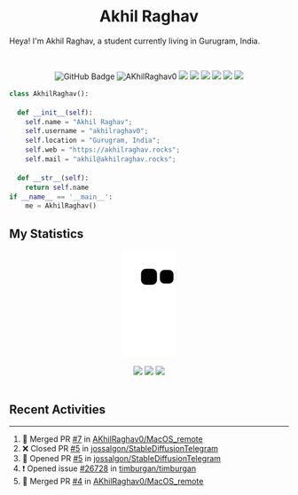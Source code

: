 <h1 align="center">
  <b>Akhil Raghav</b>
</h1>

Heya! I'm Akhil Raghav, a student currently living in Gurugram, India.

<br>

<p>
<p align="left"> </p>
<div align="center">
  <img src="https://img.shields.io/github/followers/AKhilRaghav0?label=Followers&style=for-the-badge&color=pink" alt="GitHub Badge"></a>
  <img src="https://komarev.com/ghpvc/?username=AkhilRaghav0&style=for-the-badge&color=33cccc" alt="AKhilRaghav0">
  <img src="https://img.shields.io/badge/Arch_Linux-1793D1?style=for-the-badge&logo=arch-linux&logoColor=white">
  <img src="https://img.shields.io/badge/Windows_11-1793D1?style=for-the-badge&logo=windows11&logoColor=white">
  <img src="https://img.shields.io/badge/Lua-2C2D72?style=for-the-badge&logo=lua&logoColor=white">
  <img src="https://img.shields.io/badge/Krita-203759?style=for-the-badge&logo=krita&logoColor=EEF37B">
  <img src="https://img.shields.io/badge/Flutter-%2302569B.svg?style=for-the-badge&logo=Flutter&logoColor=white">
  <img src="https://img.shields.io/badge/NeoVim-%2357A143.svg?&style=for-the-badge&logo=neovim&logoColor=white">
</div>
</p>

```python
class AkhilRaghav():
    
  def __init__(self):
    self.name = "Akhil Raghav";
    self.username = "akhilraghav0";
    self.location = "Gurugram, India";
    self.web = "https://akhilraghav.rocks";
    self.mail = "akhil@akhilraghav.rocks";
  
  def __str__(self):
    return self.name
if __name__ == '__main__':
    me = AkhilRaghav()
```

<!--
<div align="center">
  <a href="https://open.spotify.com/user/gp95m93zta1rc2g1chy7tyi4q">
    <img src="https://spotify-readme-theta-virid.vercel.app/api?scan=true&theme=dark" width="240px">
  </a>
</div>
-->

## My Statistics
<!--
<br/>
<p align="left">
  <a href="https://akhil.raghavnikhil.com">
  <img width="49.5%" src="https://github-readme-stats.vercel.app/api?username=akhilraghav0&show_icons=true&theme=gruvbox&hide_border=true" />
    <img width="49.5%" src="https://github-readme-streak-stats.herokuapp.com/?user=akhilraghav0&theme=gruvbox&hide_border=true" />
  </a>
</p>
<br>
-->
<!-- [![AkhilRaghavs' Activity Graph](https://activity-graph.herokuapp.com/graph?username=akhilraghav0&custom_title=Akhil%20Raghav's%20Contribution%20Graph&theme=gruvbox&bg_color=282828&hide_border=true&line=d1a01f&point=c58545)](https://akhilraghav.rocks)
-->
<div align="center"> <img src="https://raw.githubusercontent.com/muhiqsimui/muhiqsimui/output/github-contribution-grid-snake.svg" /></div>


<p align="center">
  <img height="50%" width="auto" src ="https://github-readme-stats.vercel.app/api?username=AKhilRaghav0&show_icons=true&count_private=true&theme=darcula&hide_border=true&hide=issues,contribs&bg_color=00000000">
  <img height="50%" width="auto" src ="https://github-readme-stats.vercel.app/api/top-langs/?username=AKhilRaghav0&layout=compact&hide_border=true&theme=darcula&bg_color=00000000&langs_count=6&hide=jupyter%20notebook,tex,css,php">
  <img src ="https://github-readme-streak-stats.herokuapp.com?user=AkhilRaghav0&theme=darcula&hide_border=true&background=FFFFFF00">
  <br>
  <br>

</p>

<!-- <p align="center">
  <img align="left" src ="https://github-readme-stats.vercel.app/api/pin/?username=aveek-saha&repo=ytdx">
  <img align="right" src ="https://github-readme-stats.vercel.app/api/pin/?username=aveek-saha&repo=pixel-weather">
</p> -->
## Recent Activities
---

<!--START_SECTION:activity-->
1. 🎉 Merged PR [#7](https://github.com/AKhilRaghav0/MacOS_remote/pull/7) in [AKhilRaghav0/MacOS_remote](https://github.com/AKhilRaghav0/MacOS_remote)
2. ❌ Closed PR [#5](https://github.com/jossalgon/StableDiffusionTelegram/pull/5) in [jossalgon/StableDiffusionTelegram](https://github.com/jossalgon/StableDiffusionTelegram)
3. 💪 Opened PR [#5](https://github.com/jossalgon/StableDiffusionTelegram/pull/5) in [jossalgon/StableDiffusionTelegram](https://github.com/jossalgon/StableDiffusionTelegram)
4. ❗️ Opened issue [#26728](https://github.com/timburgan/timburgan/issues/26728) in [timburgan/timburgan](https://github.com/timburgan/timburgan)
5. 🎉 Merged PR [#4](https://github.com/AKhilRaghav0/MacOS_remote/pull/4) in [AKhilRaghav0/MacOS_remote](https://github.com/AKhilRaghav0/MacOS_remote)
<!--END_SECTION:activity-->


